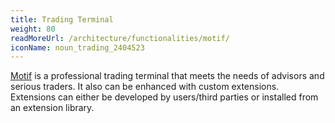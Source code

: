 ```yaml
---
title: Trading Terminal
weight: 80
readMoreUrl: /architecture/functionalities/motif/
iconName: noun_trading_2404523
---
```


[Motif](/architecture/functionalities/motif/) is a professional trading terminal that meets the needs of advisors and serious traders. It also can be enhanced with custom extensions. Extensions can either be developed by users/third parties or installed from an extension library.

